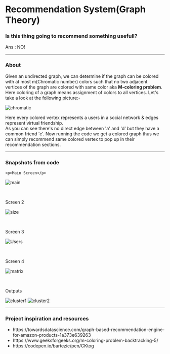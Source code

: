 <h1>Recommendation System(Graph Theory)</h1>

<h3>Is this thing going to recommend something usefull?</h3>
  <p>Ans : NO!</p>
  <hr />
<h3>About</h3>
  <p>Given an undirected graph, 
  we can determine if the graph can be colored with at most m(Chromatic number) 
  colors such that no two adjacent vertices of the graph are colored with same color aka <b>M-coloring problem</b>. 
  Here coloring of a graph means assignment of colors to all vertices.
  Let's take a look at the following picture:-
  </p>
  
  ![chromatic](https://user-images.githubusercontent.com/35224521/57229742-72508280-7034-11e9-85fc-a3abd87bf1be.PNG)
  
  <p>Here every colored vertex represents a users in a social network & edges represent virtual friendship.<br />
     As you can see there's no direct edge between 'a' and 'd' but they have a common friend 'c'. Now running the code
     we get a colored graph thus we can simply recommend same colored vertex to pop up in their recommendation sections.
  </p>
  
  <hr />
  <h3>Snapshots from code</h3>
  
    <p>Main Screen</p>
    
   ![main](https://user-images.githubusercontent.com/35224521/57433743-dd799f00-7256-11e9-8f40-cc52356e620f.PNG)
   
   <br />
   <p>Screen 2 </p>
   
   ![size](https://user-images.githubusercontent.com/35224521/57433884-3ba68200-7257-11e9-9aec-279273d4ddb2.PNG)
   
   <br />
   <p>Screen 3</p>
   
   ![Users](https://user-images.githubusercontent.com/35224521/57434189-03ec0a00-7258-11e9-99aa-65b97db773a6.PNG)
   
   <br />
   <p>Screen 4</p>
   
   ![matrix](https://user-images.githubusercontent.com/35224521/57434070-b374ac80-7257-11e9-8ffa-c9dee108d01c.PNG)
   
   <br />
   <p>Outputs</p>
   
  ![cluster1](https://user-images.githubusercontent.com/35224521/57434383-7fe65200-7258-11e9-8f93-c3871ad20103.PNG)
  ![cluster2](https://user-images.githubusercontent.com/35224521/57434427-9391b880-7258-11e9-8402-ced92f8cd33a.PNG)      
  
  
  
  <hr />
 <h3>Project inspiration and resources</h3>
  <ul>
    <li>https://towardsdatascience.com/graph-based-recommendation-engine-for-amazon-products-1a373e639263</li>
    <li>https://www.geeksforgeeks.org/m-coloring-problem-backtracking-5/</li>
    <li>https://codepen.io/bartezic/pen/CKtog</li>
  </ul>
